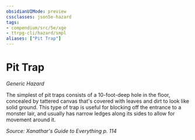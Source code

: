 ```yaml
---
obsidianUIMode: preview
cssclasses: json5e-hazard
tags:
- compendium/src/5e/xge
- ttrpg-cli/hazard/smpl
aliases: ["Pit Trap"]
---
```

# Pit Trap
*Generic Hazard*  

The simplest of pit traps consists of a 10-foot-deep hole in the floor, concealed by tattered canvas that's covered with leaves and dirt to look like solid ground. This type of trap is useful for blocking off the entrance to a monster lair, and usually has narrow ledges along its sides to allow for movement around it.

*Source: Xanathar's Guide to Everything p. 114*